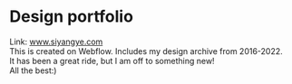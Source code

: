 # Design portfolio
Link: www.siyangye.com
<br>This is created on Webflow. Includes my design archive from 2016-2022. 
<br> It has been a great ride, but I am off to something new!
<br> All the best:) </br>
